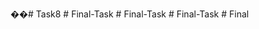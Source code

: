 ��#   T a s k 8
 
 
#   F i n a l - T a s k  
 #   F i n a l - T a s k  
 #   F i n a l - T a s k  
 #   F i n a l  
 